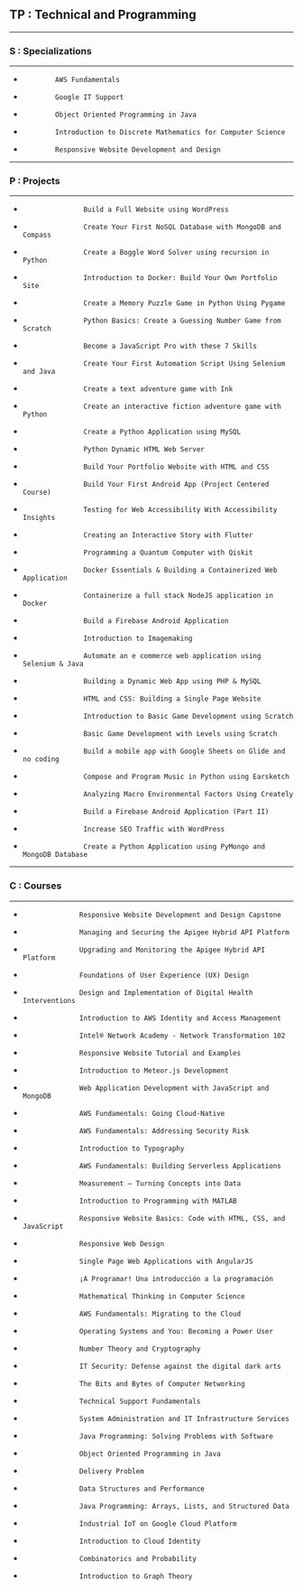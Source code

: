 ## TP : Technical and Programming
_____________________________

### S : Specializations
_____________________________
            
-             AWS Fundamentals
-             Google IT Support
-             Object Oriented Programming in Java
-             Introduction to Discrete Mathematics for Computer Science
-             Responsive Website Development and Design
       
_____________________________

### P : Projects
_____________________________
      
-                    Build a Full Website using WordPress
-                    Create Your First NoSQL Database with MongoDB and Compass
-                    Create a Boggle Word Solver using recursion in Python
-                    Introduction to Docker: Build Your Own Portfolio Site
-                    Create a Memory Puzzle Game in Python Using Pygame
-                    Python Basics: Create a Guessing Number Game from Scratch
-                    Become a JavaScript Pro with these 7 Skills
-                    Create Your First Automation Script Using Selenium and Java
-                    Create a text adventure game with Ink
-                    Create an interactive fiction adventure game with Python
-                    Create a Python Application using MySQL
-                    Python Dynamic HTML Web Server
-                    Build Your Portfolio Website with HTML and CSS
-                    Build Your First Android App (Project Centered Course)
-                    Testing for Web Accessibility With Accessibility Insights
-                    Creating an Interactive Story with Flutter
-                    Programming a Quantum Computer with Qiskit
-                    Docker Essentials & Building a Containerized Web Application
-                    Containerize a full stack NodeJS application in Docker
-                    Build a Firebase Android Application
-                    Introduction to Imagemaking
-                    Automate an e commerce web application using Selenium & Java
-                    Building a Dynamic Web App using PHP & MySQL
-                    HTML and CSS: Building a Single Page Website
-                    Introduction to Basic Game Development using Scratch
-                    Basic Game Development with Levels using Scratch
-                    Build a mobile app with Google Sheets on Glide and no coding
-                    Compose and Program Music in Python using Earsketch
-                    Analyzing Macro Environmental Factors Using Creately
-                    Build a Firebase Android Application (Part II)
-                    Increase SEO Traffic with WordPress
-                    Create a Python Application using PyMongo and MongoDB Database

                 
_____________________________    

### C : Courses
_____________________________

-                   Responsive Website Development and Design Capstone
-                   Managing and Securing the Apigee Hybrid API Platform
-                   Upgrading and Monitoring the Apigee Hybrid API Platform
-                   Foundations of User Experience (UX) Design
-                   Design and Implementation of Digital Health Interventions
-                   Introduction to AWS Identity and Access Management
-                   Intel® Network Academy - Network Transformation 102
-                   Responsive Website Tutorial and Examples
-                   Introduction to Meteor.js Development
-                   Web Application Development with JavaScript and MongoDB
-                   AWS Fundamentals: Going Cloud-Native
-                   AWS Fundamentals: Addressing Security Risk
-                   Introduction to Typography
-                   AWS Fundamentals: Building Serverless Applications
-                   Measurement – Turning Concepts into Data
-                   Introduction to Programming with MATLAB
-                   Responsive Website Basics: Code with HTML, CSS, and JavaScript
-                   Responsive Web Design
-                   Single Page Web Applications with AngularJS
-                   ¡A Programar! Una introducción a la programación
-                   Mathematical Thinking in Computer Science
-                   AWS Fundamentals: Migrating to the Cloud
-                   Operating Systems and You: Becoming a Power User
-                   Number Theory and Cryptography
-                   IT Security: Defense against the digital dark arts
-                   The Bits and Bytes of Computer Networking
-                   Technical Support Fundamentals
-                   System Administration and IT Infrastructure Services
-                   Java Programming: Solving Problems with Software
-                   Object Oriented Programming in Java
-                   Delivery Problem
-                   Data Structures and Performance
-                   Java Programming: Arrays, Lists, and Structured Data
-                   Industrial IoT on Google Cloud Platform
-                   Introduction to Cloud Identity
-                   Combinatorics and Probability
-                   Introduction to Graph Theory
